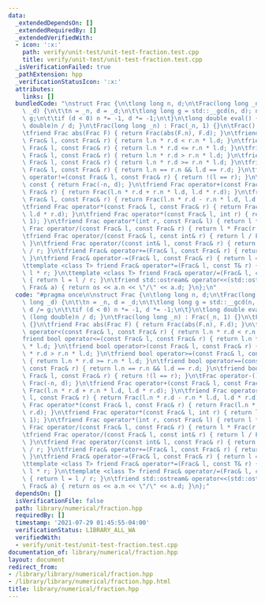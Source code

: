 ```yaml
---
data:
  _extendedDependsOn: []
  _extendedRequiredBy: []
  _extendedVerifiedWith:
  - icon: ':x:'
    path: verify/unit-test/unit-test-fraction.test.cpp
    title: verify/unit-test/unit-test-fraction.test.cpp
  _isVerificationFailed: true
  _pathExtension: hpp
  _verificationStatusIcon: ':x:'
  attributes:
    links: []
  bundledCode: "\nstruct Frac {\n\tlong long n, d;\n\tFrac(long long _n, long long\
    \ _d) {\n\t\tn = _n, d = _d;\n\t\tlong long g = std::__gcd(n, d); n /= g, d /=\
    \ g;\n\t\tif (d < 0) n *= -1, d *= -1;\n\t}\n\tlong double eval() { return (long\
    \ double)n / d; }\n\tFrac(long long _n) : Frac(_n, 1) {}\n\tFrac() : Frac(0) {}\n\
    \tfriend Frac abs(Frac F) { return Frac(abs(F.n), F.d); }\n\tfriend bool operator<(const\
    \ Frac& l, const Frac& r) { return l.n * r.d < r.n * l.d; }\n\tfriend bool operator<=(const\
    \ Frac& l, const Frac& r) { return l.n * r.d <= r.n * l.d; }\n\tfriend bool operator>(const\
    \ Frac& l, const Frac& r) { return l.n * r.d > r.n * l.d; }\n\tfriend bool operator>=(const\
    \ Frac& l, const Frac& r) { return l.n * r.d >= r.n * l.d; }\n\tfriend bool operator==(const\
    \ Frac& l, const Frac& r) { return l.n == r.n && l.d == r.d; }\n\tfriend bool\
    \ operator!=(const Frac& l, const Frac& r) { return !(l == r); }\n\tFrac operator-()\
    \ const { return Frac(-n, d); }\n\tfriend Frac operator+(const Frac& l, const\
    \ Frac& r) { return Frac(l.n * r.d + r.n * l.d, l.d * r.d); }\n\tfriend Frac operator-(const\
    \ Frac& l, const Frac& r) { return Frac(l.n * r.d - r.n * l.d, l.d * r.d); }\n\
    \tfriend Frac operator*(const Frac& l, const Frac& r) { return Frac(l.n * r.n,\
    \ l.d * r.d); }\n\tfriend Frac operator*(const Frac& l, int r) { return l * Frac(r,\
    \ 1); }\n\tfriend Frac operator*(int r, const Frac& l) { return l * r; }\n\tfriend\
    \ Frac operator/(const Frac& l, const Frac& r) { return l * Frac(r.d, r.n); }\n\
    \tfriend Frac operator/(const Frac& l, const int& r) { return l / Frac(r, 1);\
    \ }\n\tfriend Frac operator/(const int& l, const Frac& r) { return Frac(l, 1)\
    \ / r; }\n\tfriend Frac& operator+=(Frac& l, const Frac& r) { return l = l + r;\
    \ }\n\tfriend Frac& operator-=(Frac& l, const Frac& r) { return l = l - r; }\n\
    \ttemplate <class T> friend Frac& operator*=(Frac& l, const T& r) { return l =\
    \ l * r; }\n\ttemplate <class T> friend Frac& operator/=(Frac& l, const T& r)\
    \ { return l = l / r; }\n\tfriend std::ostream& operator<<(std::ostream& os, const\
    \ Frac& a) { return os << a.n << \"/\" << a.d; }\n};\n"
  code: "#pragma once\n\nstruct Frac {\n\tlong long n, d;\n\tFrac(long long _n, long\
    \ long _d) {\n\t\tn = _n, d = _d;\n\t\tlong long g = std::__gcd(n, d); n /= g,\
    \ d /= g;\n\t\tif (d < 0) n *= -1, d *= -1;\n\t}\n\tlong double eval() { return\
    \ (long double)n / d; }\n\tFrac(long long _n) : Frac(_n, 1) {}\n\tFrac() : Frac(0)\
    \ {}\n\tfriend Frac abs(Frac F) { return Frac(abs(F.n), F.d); }\n\tfriend bool\
    \ operator<(const Frac& l, const Frac& r) { return l.n * r.d < r.n * l.d; }\n\t\
    friend bool operator<=(const Frac& l, const Frac& r) { return l.n * r.d <= r.n\
    \ * l.d; }\n\tfriend bool operator>(const Frac& l, const Frac& r) { return l.n\
    \ * r.d > r.n * l.d; }\n\tfriend bool operator>=(const Frac& l, const Frac& r)\
    \ { return l.n * r.d >= r.n * l.d; }\n\tfriend bool operator==(const Frac& l,\
    \ const Frac& r) { return l.n == r.n && l.d == r.d; }\n\tfriend bool operator!=(const\
    \ Frac& l, const Frac& r) { return !(l == r); }\n\tFrac operator-() const { return\
    \ Frac(-n, d); }\n\tfriend Frac operator+(const Frac& l, const Frac& r) { return\
    \ Frac(l.n * r.d + r.n * l.d, l.d * r.d); }\n\tfriend Frac operator-(const Frac&\
    \ l, const Frac& r) { return Frac(l.n * r.d - r.n * l.d, l.d * r.d); }\n\tfriend\
    \ Frac operator*(const Frac& l, const Frac& r) { return Frac(l.n * r.n, l.d *\
    \ r.d); }\n\tfriend Frac operator*(const Frac& l, int r) { return l * Frac(r,\
    \ 1); }\n\tfriend Frac operator*(int r, const Frac& l) { return l * r; }\n\tfriend\
    \ Frac operator/(const Frac& l, const Frac& r) { return l * Frac(r.d, r.n); }\n\
    \tfriend Frac operator/(const Frac& l, const int& r) { return l / Frac(r, 1);\
    \ }\n\tfriend Frac operator/(const int& l, const Frac& r) { return Frac(l, 1)\
    \ / r; }\n\tfriend Frac& operator+=(Frac& l, const Frac& r) { return l = l + r;\
    \ }\n\tfriend Frac& operator-=(Frac& l, const Frac& r) { return l = l - r; }\n\
    \ttemplate <class T> friend Frac& operator*=(Frac& l, const T& r) { return l =\
    \ l * r; }\n\ttemplate <class T> friend Frac& operator/=(Frac& l, const T& r)\
    \ { return l = l / r; }\n\tfriend std::ostream& operator<<(std::ostream& os, const\
    \ Frac& a) { return os << a.n << \"/\" << a.d; }\n};"
  dependsOn: []
  isVerificationFile: false
  path: library/numerical/fraction.hpp
  requiredBy: []
  timestamp: '2021-07-29 01:45:55-04:00'
  verificationStatus: LIBRARY_ALL_WA
  verifiedWith:
  - verify/unit-test/unit-test-fraction.test.cpp
documentation_of: library/numerical/fraction.hpp
layout: document
redirect_from:
- /library/library/numerical/fraction.hpp
- /library/library/numerical/fraction.hpp.html
title: library/numerical/fraction.hpp
---
```

